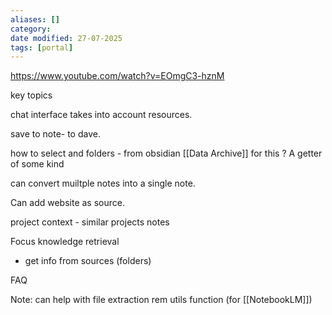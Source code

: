 ```yaml
---
aliases: []
category:
date modified: 27-07-2025
tags: [portal]
---
```



https://www.youtube.com/watch?v=EOmgC3-hznM

key topics 

chat interface takes into account resources.

save to note- to dave. 

how to select and folders - from obsidian [[Data Archive]] for this ? A getter of some kind

can convert muiltple notes into a single note.

Can add website as source.

project context - similar projects notes

Focus knowledge retrieval
- get info from sources (folders)

FAQ 

Note: can help with file extraction rem utils function (for [[NotebookLM]])